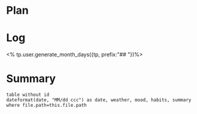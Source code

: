 # Plan

# Log

<% tp.user.generate_month_days({tp, prefix:"## "})%>
# Summary

```dataview
table without id
dateformat(date, "MM/dd ccc") as date, weather, mood, habits, summary
where file.path=this.file.path
```
